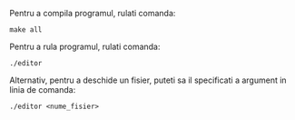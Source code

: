 

Pentru a compila programul, rulati comanda:

```
make all
```

Pentru a rula programul, rulati comanda:

```
./editor
```

Alternativ, pentru a deschide un fisier, puteti sa il specificati a argument in linia de comanda:

```
./editor <nume_fisier>
```